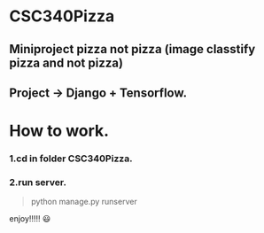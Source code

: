 # CSC340Pizza

## Miniproject pizza not pizza (image classtify pizza and not pizza)

## Project -> Django + Tensorflow. 

# How to work.

### 1.cd in folder CSC340Pizza.

### 2.run server. 

> python manage.py runserver

enjoy!!!!! :smiley: 

